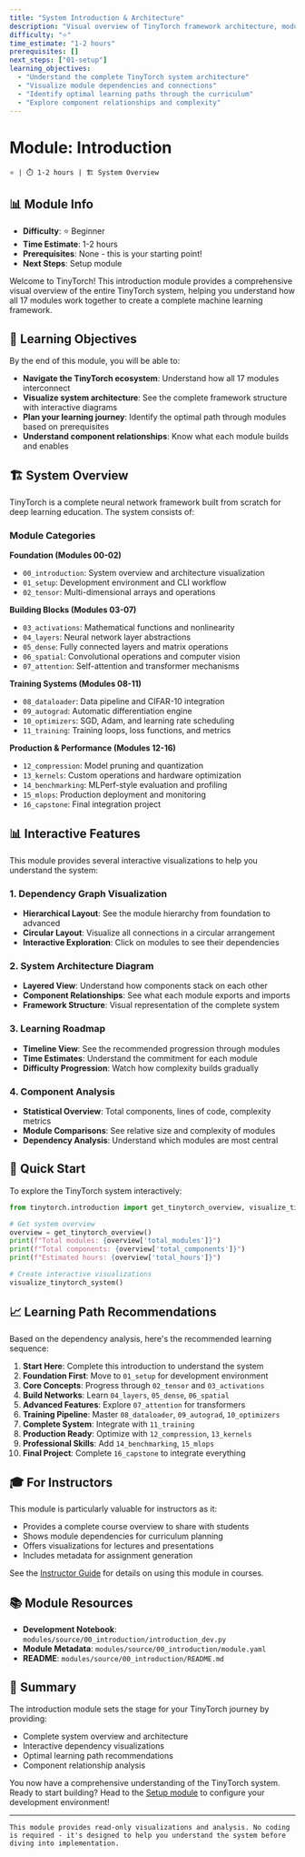 ```yaml
---
title: "System Introduction & Architecture"
description: "Visual overview of TinyTorch framework architecture, module dependencies, and learning roadmap"
difficulty: "⭐"
time_estimate: "1-2 hours"
prerequisites: []
next_steps: ["01-setup"]
learning_objectives:
  - "Understand the complete TinyTorch system architecture"
  - "Visualize module dependencies and connections"
  - "Identify optimal learning paths through the curriculum"
  - "Explore component relationships and complexity"
---
```


# Module: Introduction

```{div} badges
⭐ | ⏱️ 1-2 hours | 🏗️ System Overview
```

## 📊 Module Info
- **Difficulty**: ⭐ Beginner
- **Time Estimate**: 1-2 hours
- **Prerequisites**: None - this is your starting point!
- **Next Steps**: Setup module

Welcome to TinyTorch! This introduction module provides a comprehensive visual overview of the entire TinyTorch system, helping you understand how all 17 modules work together to create a complete machine learning framework.

## 🎯 Learning Objectives

By the end of this module, you will be able to:

- **Navigate the TinyTorch ecosystem**: Understand how all 17 modules interconnect
- **Visualize system architecture**: See the complete framework structure with interactive diagrams
- **Plan your learning journey**: Identify the optimal path through modules based on prerequisites
- **Understand component relationships**: Know what each module builds and enables

## 🏗️ System Overview

TinyTorch is a complete neural network framework built from scratch for deep learning education. The system consists of:

### Module Categories

**Foundation (Modules 00-02)**
- `00_introduction`: System overview and architecture visualization
- `01_setup`: Development environment and CLI workflow
- `02_tensor`: Multi-dimensional arrays and operations

**Building Blocks (Modules 03-07)**
- `03_activations`: Mathematical functions and nonlinearity
- `04_layers`: Neural network layer abstractions
- `05_dense`: Fully connected layers and matrix operations
- `06_spatial`: Convolutional operations and computer vision
- `07_attention`: Self-attention and transformer mechanisms

**Training Systems (Modules 08-11)**
- `08_dataloader`: Data pipeline and CIFAR-10 integration
- `09_autograd`: Automatic differentiation engine
- `10_optimizers`: SGD, Adam, and learning rate scheduling
- `11_training`: Training loops, loss functions, and metrics

**Production & Performance (Modules 12-16)**
- `12_compression`: Model pruning and quantization
- `13_kernels`: Custom operations and hardware optimization
- `14_benchmarking`: MLPerf-style evaluation and profiling
- `15_mlops`: Production deployment and monitoring
- `16_capstone`: Final integration project

## 📊 Interactive Features

This module provides several interactive visualizations to help you understand the system:

### 1. Dependency Graph Visualization
- **Hierarchical Layout**: See the module hierarchy from foundation to advanced
- **Circular Layout**: Visualize all connections in a circular arrangement
- **Interactive Exploration**: Click on modules to see their dependencies

### 2. System Architecture Diagram
- **Layered View**: Understand how components stack on each other
- **Component Relationships**: See what each module exports and imports
- **Framework Structure**: Visual representation of the complete system

### 3. Learning Roadmap
- **Timeline View**: See the recommended progression through modules
- **Time Estimates**: Understand the commitment for each module
- **Difficulty Progression**: Watch how complexity builds gradually

### 4. Component Analysis
- **Statistical Overview**: Total components, lines of code, complexity metrics
- **Module Comparisons**: See relative size and complexity of modules
- **Dependency Analysis**: Understand which modules are most central

## 🚀 Quick Start

To explore the TinyTorch system interactively:

```python
from tinytorch.introduction import get_tinytorch_overview, visualize_tinytorch_system

# Get system overview
overview = get_tinytorch_overview()
print(f"Total modules: {overview['total_modules']}")
print(f"Total components: {overview['total_components']}")
print(f"Estimated hours: {overview['total_hours']}")

# Create interactive visualizations
visualize_tinytorch_system()
```

## 📈 Learning Path Recommendations

Based on the dependency analysis, here's the recommended learning sequence:

1. **Start Here**: Complete this introduction to understand the system
2. **Foundation First**: Move to `01_setup` for development environment
3. **Core Concepts**: Progress through `02_tensor` and `03_activations`
4. **Build Networks**: Learn `04_layers`, `05_dense`, `06_spatial`
5. **Advanced Features**: Explore `07_attention` for transformers
6. **Training Pipeline**: Master `08_dataloader`, `09_autograd`, `10_optimizers`
7. **Complete System**: Integrate with `11_training`
8. **Production Ready**: Optimize with `12_compression`, `13_kernels`
9. **Professional Skills**: Add `14_benchmarking`, `15_mlops`
10. **Final Project**: Complete `16_capstone` to integrate everything

## 🎓 For Instructors

This module is particularly valuable for instructors as it:
- Provides a complete course overview to share with students
- Shows module dependencies for curriculum planning
- Offers visualizations for lectures and presentations
- Includes metadata for assignment generation

See the [Instructor Guide](../instructor-guide.md) for details on using this module in courses.

## 📚 Module Resources

- **Development Notebook**: `modules/source/00_introduction/introduction_dev.py`
- **Module Metadata**: `modules/source/00_introduction/module.yaml`
- **README**: `modules/source/00_introduction/README.md`

## 🎯 Summary

The introduction module sets the stage for your TinyTorch journey by providing:
- Complete system overview and architecture
- Interactive dependency visualizations
- Optimal learning path recommendations
- Component relationship analysis

You now have a comprehensive understanding of the TinyTorch system. Ready to start building? Head to the [Setup module](01-setup.md) to configure your development environment!

---

```{note}
This module provides read-only visualizations and analysis. No coding is required - it's designed to help you understand the system before diving into implementation.
```